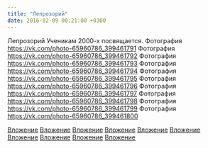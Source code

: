 ```yaml
---
title: "Лепрозорий"
date: 2016-02-09 00:21:00 +0300
---
```


Лепрозорий
Ученикам 2000-х посвящается.
Фотография
https://vk.com/photo-65960786_399461791
Фотография
https://vk.com/photo-65960786_399461792
Фотография
https://vk.com/photo-65960786_399461793
Фотография
https://vk.com/photo-65960786_399461794
Фотография
https://vk.com/photo-65960786_399461795
Фотография
https://vk.com/photo-65960786_399461796
Фотография
https://vk.com/photo-65960786_399461797
Фотография
https://vk.com/photo-65960786_399461798
Фотография
https://vk.com/photo-65960786_399461799
Фотография
https://vk.com/photo-65960786_399461800

[Вложение](https://vk.com/photo-65960786_399461791)
[Вложение](https://vk.com/photo-65960786_399461792)
[Вложение](https://vk.com/photo-65960786_399461793)
[Вложение](https://vk.com/photo-65960786_399461794)
[Вложение](https://vk.com/photo-65960786_399461795)
[Вложение](https://vk.com/photo-65960786_399461796)
[Вложение](https://vk.com/photo-65960786_399461797)
[Вложение](https://vk.com/photo-65960786_399461798)
[Вложение](https://vk.com/photo-65960786_399461799)
[Вложение](https://vk.com/photo-65960786_399461800)
